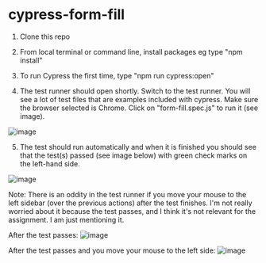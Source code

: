 # cypress-form-fill

1) Clone this repo

2) From local terminal or command line, install packages
eg type "npm install"

3) To run Cypress the first time, type "npm run cypress:open"

4) The test runner should open shortly.  Switch to the test runner.  You will see a lot of test files that are examples included with cypress.  Make sure the browser selected is Chrome.  Click on "form-fill.spec.js" to run it (see image).

![image](https://user-images.githubusercontent.com/15697684/116335161-61aaf100-a7a4-11eb-867e-9bcdf2b03199.png)

5) The test should run automatically and when it is finished you should see that the test(s) passed (see image below) with green check marks on the left-hand side.

![image](https://user-images.githubusercontent.com/15697684/116335521-02011580-a7a5-11eb-9e1a-7d2d384dbb71.png)


Note:
There is an oddity in the test runner if you move your mouse to the left sidebar (over the previous actions) after the test finishes.  I'm not really worried about it because the test passes, and I think it's not relevant for the assignment.  I am just mentioning it.

After the test passes:
![image](https://user-images.githubusercontent.com/15697684/116339562-a38b6580-a7ab-11eb-98cc-a957abd0643d.png)

After the test passes and you move your mouse to the left side:
![image](https://user-images.githubusercontent.com/15697684/116339651-cae23280-a7ab-11eb-8b4b-b6c50d635d1c.png)
